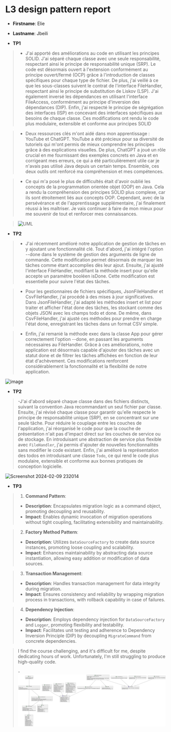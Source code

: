 # L3 design pattern report

- **Firstname**: Elie
- **Lastname**: Jbeili


- **TP1**
> - J'ai apporté des améliorations au code en utilisant les principes SOLID. J'ai séparé chaque classe avec une seule responsabilité, respectant ainsi le principe de responsabilité unique (SRP). Le code est désormais ouvert à l'extension conformément au principe ouvert/fermé (OCP) grâce à l'introduction de classes spécifiques pour chaque type de fichier. De plus, j'ai veillé à ce que les sous-classes suivent le contrat de l'interface FileHandler, respectant ainsi le principe de substitution de Liskov (LSP). J'ai également inversé les dépendances en utilisant l'interface FileAccess, conformément au principe d'inversion des dépendances (DIP). Enfin, j'ai respecté le principe de ségrégation des interfaces (ISP) en concevant des interfaces spécifiques aux besoins de chaque classe. Ces modifications ont rendu le code plus modulaire, extensible et conforme aux principes SOLID

> 

> - Deux ressources clés m'ont aidé dans mon apprentissage : YouTube et ChatGPT. YouTube a été précieux pour sa diversité de tutoriels qui m'ont permis de mieux comprendre les principes grâce à des explications visuelles. De plus, ChatGPT a joué un rôle crucial en me fournissant des exemples concrets en Java et en corrigeant mes erreurs, ce qui a été particulièrement utile car je n'avais pas utilisé Java depuis un certain temps. Ensemble, ces deux outils ont renforcé ma compréhension et mes compétences.

>  
 
> - Ce qui m'a posé le plus de difficultés était d'avoir oublié les concepts de la programmation orientée objet (OOP) en Java. Cela a rendu la compréhension des principes SOLID plus complexe, car ils sont étroitement liés aux concepts OOP. Cependant, avec de la persévérance et de l'apprentissage supplémentaire, j'ai finalement réussi à les maîtriser. Je vais continuer à faire de mon mieux pour me souvenir de tout et renforcer mes connaissances.

>
 
> ![UML](https://github.com/Elie-jbeili/-Design-Pattern-10/assets/117976718/4a790c4e-4c36-4144-a717-0ba5fd832723)

>
- **TP2**

>- J'ai récemment amélioré notre application de gestion de tâches en y ajoutant une fonctionnalité clé. Tout d'abord, j'ai intégré l'option --done dans le système de gestion des arguments de ligne de commande. Cette modification permet désormais de marquer les tâches comme étant accomplies dès leur ajout. Ensuite, j'ai ajusté l'interface FileHandler, modifiant la méthode insert pour qu'elle accepte un paramètre booléen isDone. Cette modification est essentielle pour suivre l'état des tâches.

>- Pour les gestionnaires de fichiers spécifiques, JsonFileHandler et CsvFileHandler, j'ai procédé à des mises à jour significatives. Dans JsonFileHandler, j'ai adapté les méthodes insert et list pour traiter et afficher l'état done des tâches, les stockant comme des objets JSON avec les champs todo et done. De même, dans CsvFileHandler, j'ai ajusté ces méthodes pour prendre en charge l'état done, enregistrant les tâches dans un format CSV simple.

>- Enfin, j'ai remanié la méthode exec dans la classe App pour gérer correctement l'option --done, en passant les arguments nécessaires au FileHandler. Grâce à ces améliorations, notre application est désormais capable d'ajouter des tâches avec un statut done et de filtrer les tâches affichées en fonction de leur état d'achèvement. Ces modifications renforcent considérablement la fonctionnalité et la flexibilité de notre application.

![image](https://github.com/Elie-jbeili/-Design-Pattern-10/assets/117976718/d949f332-9287-4acc-b5e4-b7d184db7af2)

>
- **TP2**
  >
>-J'ai d'abord séparé chaque classe dans des fichiers distincts, suivant la convention Java recommandant un seul fichier par classe. Ensuite, j'ai révisé chaque classe pour garantir qu'elle respecte le principe de responsabilité unique (SRP), en se concentrant sur une seule tâche. Pour réduire le couplage entre les couches de l'application, j'ai réorganisé le code pour que la couche de présentation n'ait pas d'impact direct sur les couches de service ou de stockage. En introduisant une abstraction de service plus flexible avec `FileHandler`, j'ai permis d'ajouter de nouvelles fonctionnalités sans modifier le code existant. Enfin, j'ai amélioré la représentation des todos en introduisant une classe `Todo`, ce qui rend le code plus modulaire, extensible et conforme aux bonnes pratiques de conception logicielle.

![Screenshot 2024-02-09 232014](https://github.com/Elie-jbeili/-Design-Pattern-10/assets/117976718/fa80f02f-f636-4cdf-95f5-bd1a1a31d258)

- **TP3**




>1. **Command Pattern**:
 > - **Description**: Encapsulates migration logic as a command object, promoting decoupling and reusability.
  >- **Impact**: Enables dynamic invocation of migration operations without tight coupling, facilitating extensibility and maintainability.

>2. **Factory Method Pattern**:
>  - **Description**: Utilizes `DataSourceFactory` to create data source instances, promoting loose coupling and scalability.
 > - **Impact**: Enhances maintainability by abstracting data source instantiation, allowing easy addition or modification of data sources.

>3. **Transaction Management**:
 > - **Description**: Handles transaction management for data integrity during migration.
 > - **Impact**: Ensures consistency and reliability by wrapping migration process in transactions, with rollback capability in case of failures.

>4. **Dependency Injection**:
 > - **Description**: Employs dependency injection for `DataSourceFactory` and `Logger`, promoting flexibility and testability.
  >- **Impact**: Facilitates unit testing and adherence to Dependency Inversion Principle (DIP) by decoupling `MigrateCommand` from concrete dependencies.

>I find the course challenging, and it's difficult for me, despite dedicating hours of work. Unfortunately, I'm still struggling to produce high-quality code.
> 
> 
>-![img.png](img.png)